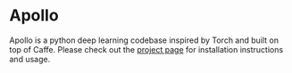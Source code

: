 <h1>Apollo</h1>

Apollo is a python deep learning codebase inspired by Torch and built on top of Caffe. Please check out the <a href="apollo.deepmatter.io">project page</a> for installation instructions and usage.
